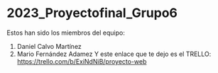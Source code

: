 # 2023_Proyectofinal_Grupo6
Estos han sido los miembros del equipo:
1. Daniel Calvo Martínez
2. Mario Fernández Adamez
Y este enlace que te dejo es el TRELLO:
https://trello.com/b/ExiNdNiB/proyecto-web
